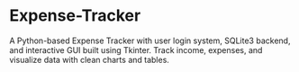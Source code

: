 # Expense-Tracker
A Python-based Expense Tracker with user login system, SQLite3 backend, and interactive GUI built using Tkinter. Track income, expenses, and visualize data with clean charts and tables.
